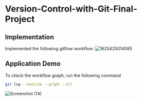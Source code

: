 # Version-Control-with-Git-Final-Project

## Implementation

Implemented the following gitflow workflow:
![1625425014595](https://user-images.githubusercontent.com/47517129/124804051-7ca19a80-df77-11eb-9128-8d2364abee64.png)

## Application Demo

To check the workflow graph, run the following command
```bash
git log --oneline --graph --all
```
![Screenshot (14)](https://user-images.githubusercontent.com/47517129/124804108-8fb46a80-df77-11eb-8ed2-7b0a30c941d0.png)
